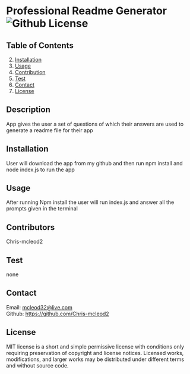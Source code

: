 # Professional Readme Generator ![Github License](https://img.shields.io/badge/license-MIT-green.svg)

  ## Table of Contents

  
  2. [Installation](#installation)
  3. [Usage](#usage)
  4. [Contribution](#contribution)
  5. [Test](#test)
  6. [Contact](#contact)
  7. [License](#license)
  

  ## Description
  App gives the user a set of questions of which their answers are used to generate a readme file for their app


  ## Installation
  User will download the app from my github and then run npm install and node index.js to run the app

  
  ## Usage
  After running Npm install the user will run index.js and answer all the prompts given in the terminal
       

  ## Contributors
  Chris-mcleod2
  
  ## Test
  none


  ## Contact
  Email: mcleod32@live.com   
  Github: https://github.com/Chris-mcleod2 


  ## License
  MIT license is a short and simple permissive license with conditions only requiring preservation of copyright and license notices. Licensed works, modifications, and larger works may be distributed under different terms and without source code.

